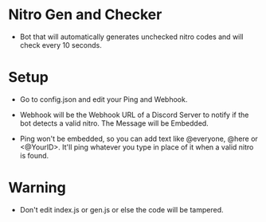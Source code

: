 # Nitro Gen and Checker

-  Bot that will automatically generates unchecked nitro codes and will check every 10 seconds.

# Setup

- Go to config.json and edit your Ping and Webhook.

- Webhook will be the Webhook URL of a Discord Server to notify if the bot detects a valid nitro. The Message will be Embedded.

- Ping won't be embedded, so you can add text like @everyone, @here or <@YourID>. It'll ping whatever you type in place of it when a valid nitro is found.

# Warning

- Don't edit index.js or gen.js or else the code will be tampered.
